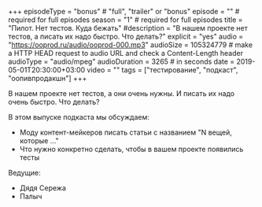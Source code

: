 +++
episodeType = "bonus" # "full", "trailer" or "bonus"
episode = "" # required for full episodes
season = "1" # required for full episodes
title = "Пилот. Нет тестов. Куда бежать"
#description = "В нашем проекте нет тестов, а писать их надо быстро. Что делать?"
explicit = "yes"
audio = "https://ooprod.ru/audio/ooprod-000.mp3"
audioSize = 105324779 # make a HTTP HEAD request to audio URL and check a Content-Length header
audioType = "audio/mpeg"
audioDuration = 3265 # in seconds
date = 2019-05-01T20:30:00+03:00
video = ""
tags = ["тестирование", "подкаст", "оопивпродакшн"]
+++

В нашем проекте нет тестов, а они очень нужны.
И писать их надо очень быстро.
Что делать?

<!--more-->

В этом выпуске подкаста мы обсуждаем:

- Моду контент-мейкеров писать статьи с названием "N вещей, которые ..."
- Что нужно конкретно сделать, чтобы в вашем проекте появились тесты

Ведущие:

- Дядя Сережа
- Палыч
